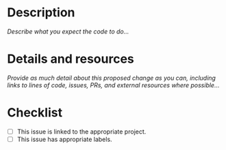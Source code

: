 # Description

_Describe what you expect the code to do..._

# Details and resources

_Provide as much detail about this proposed change as you can, including links to lines of code, issues, PRs, and external resources where possible..._

# Checklist

- [ ] This issue is linked to the appropriate project.
- [ ] This issue has appropriate labels.